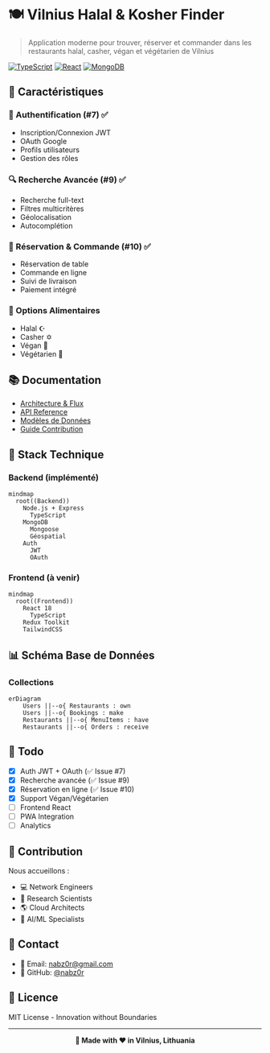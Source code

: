 # 🍽️ Vilnius Halal & Kosher Finder

> Application moderne pour trouver, réserver et commander dans les restaurants halal, casher, végan et végétarien de Vilnius

[![TypeScript](https://img.shields.io/badge/TypeScript-007ACC?style=for-the-badge&logo=typescript&logoColor=white)](#)
[![React](https://img.shields.io/badge/React-20232A?style=for-the-badge&logo=react&logoColor=61DAFB)](#)
[![MongoDB](https://img.shields.io/badge/MongoDB-4EA94B?style=for-the-badge&logo=mongodb&logoColor=white)](#)

## 🌟 Caractéristiques

### 🔐 Authentification (#7) ✅
- Inscription/Connexion JWT
- OAuth Google
- Profils utilisateurs
- Gestion des rôles

### 🔍 Recherche Avancée (#9) ✅
- Recherche full-text
- Filtres multicritères
- Géolocalisation
- Autocomplétion

### 📱 Réservation & Commande (#10) ✅
- Réservation de table
- Commande en ligne
- Suivi de livraison
- Paiement intégré

### 🥗 Options Alimentaires
- Halal ☪️
- Casher ✡️
- Végan 🌱
- Végétarien 🥬

## 📚 Documentation

- [Architecture & Flux](docs/Architecture.md)
- [API Reference](docs/API.md)
- [Modèles de Données](docs/Models.md)
- [Guide Contribution](docs/Contributing.md)

## 🔧 Stack Technique

### Backend (implémenté)
```mermaid
mindmap
  root((Backend))
    Node.js + Express
      TypeScript
    MongoDB
      Mongoose
      Géospatial
    Auth
      JWT
      OAuth
```

### Frontend (à venir)
```mermaid
mindmap
  root((Frontend))
    React 18
      TypeScript
    Redux Toolkit
    TailwindCSS
```

## 📊 Schéma Base de Données

### Collections
```mermaid
erDiagram
    Users ||--o{ Restaurants : own
    Users ||--o{ Bookings : make
    Restaurants ||--o{ MenuItems : have
    Restaurants ||--o{ Orders : receive
```

## 📝 Todo
- [x] Auth JWT + OAuth (✅ Issue #7)
- [x] Recherche avancée (✅ Issue #9)
- [x] Réservation en ligne (✅ Issue #10)
- [x] Support Végan/Végétarien
- [ ] Frontend React
- [ ] PWA Integration
- [ ] Analytics

## 🤝 Contribution

Nous accueillons :
- 💻 Network Engineers
- 👀 Research Scientists  
- 🌎 Cloud Architects
- 🤖 AI/ML Specialists

## 📱 Contact

- 📧 Email: nabz0r@gmail.com
- 🐙 GitHub: [@nabz0r](https://github.com/nabz0r)

## 📄 Licence

MIT License - Innovation without Boundaries

---

<div align="center">

**🚀 Made with ❤️ in Vilnius, Lithuania**

</div>

